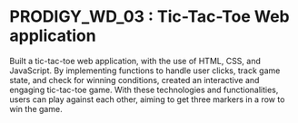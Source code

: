 # PRODIGY_WD_03 : Tic-Tac-Toe Web application

Built a tic-tac-toe web application, with the use of HTML, CSS, and JavaScript. By implementing functions to handle user clicks, track game state, and check for winning conditions, created an interactive and engaging tic-tac-toe game. With these technologies and functionalities, users can play against each other, aiming to get three markers in a row to win the game.
